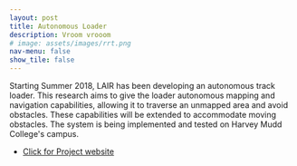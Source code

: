 ```yaml
---
layout: post
title: Autonomous Loader
description: Vroom vrooom
# image: assets/images/rrt.png
nav-menu: false
show_tile: false
---
```

Starting Summer 2018, LAIR has been developing an autonomous track loader. This research aims to give the loader autonomous mapping and navigation capabilities, allowing it to traverse an unmapped area and avoid obstacles. These capabilities will be extended to accommodate moving obstacles. The system is being implemented and tested on Harvey Mudd College's campus.

<ul class="actions">
	<li><a href="https://www.lair.hmc.edu/autonomous-loader/" class="button">Click for Project website</a></li>
</ul>